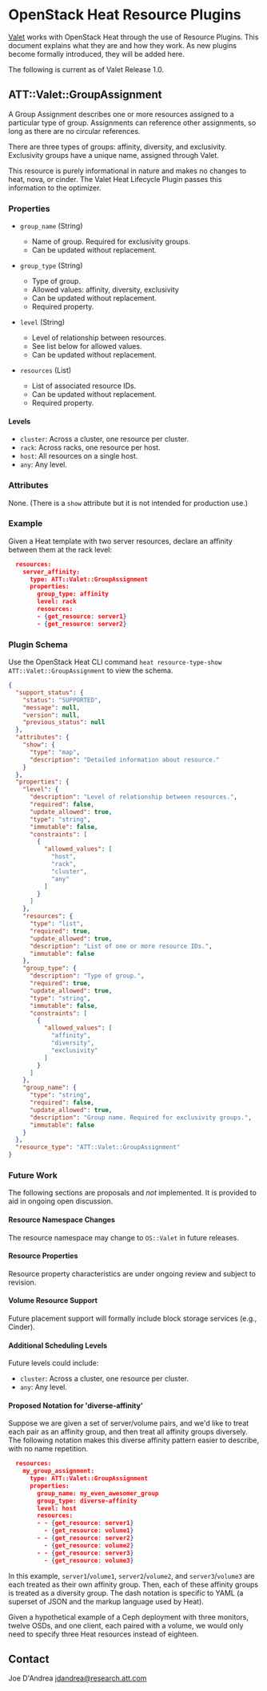 # OpenStack Heat Resource Plugins

[Valet](https://codecloud.web.att.com/plugins/servlet/readmeparser/display/ST_CLOUDQOS/allegro/atRef/refs/heads/master/renderFile/README.rst) works with OpenStack Heat through the use of Resource Plugins. This document explains what they are and how they work. As new plugins become formally introduced, they will be added here.

The following is current as of Valet Release 1.0.

## ATT::Valet::GroupAssignment

A Group Assignment describes one or more resources assigned to a particular type of group. Assignments can reference other assignments, so long as there are no circular references.

There are three types of groups: affinity, diversity, and exclusivity. Exclusivity groups have a unique name, assigned through Valet.

This resource is purely informational in nature and makes no changes to heat, nova, or cinder. The Valet Heat Lifecycle Plugin passes this information to the optimizer.

### Properties

* ``group_name`` (String)
  * Name of group. Required for exclusivity groups.
  * Can be updated without replacement.

* ``group_type`` (String)
  * Type of group.
  * Allowed values: affinity, diversity, exclusivity
  * Can be updated without replacement.
  * Required property.

* ``level`` (String)
  * Level of relationship between resources.
  * See list below for allowed values.
  * Can be updated without replacement.

* ``resources`` (List)
  * List of associated resource IDs.
  * Can be updated without replacement.
  * Required property.

#### Levels

* ``cluster``: Across a cluster, one resource per cluster.
* ``rack``: Across racks, one resource per host.
* ``host``: All resources on a single host.
* ``any``: Any level.

### Attributes

None. (There is a ``show`` attribute but it is not intended for production use.)

### Example

Given a Heat template with two server resources, declare an affinity between them at the rack level:

```json
  resources:
    server_affinity:
      type: ATT::Valet::GroupAssignment
      properties:
        group_type: affinity
        level: rack
        resources:
        - {get_resource: server1}
        - {get_resource: server2}
```

### Plugin Schema

Use the OpenStack Heat CLI command `heat resource-type-show ATT::Valet::GroupAssignment` to view the schema.

```json
{
  "support_status": {
    "status": "SUPPORTED", 
    "message": null, 
    "version": null, 
    "previous_status": null
  }, 
  "attributes": {
    "show": {
      "type": "map", 
      "description": "Detailed information about resource."
    }
  }, 
  "properties": {
    "level": {
      "description": "Level of relationship between resources.", 
      "required": false, 
      "update_allowed": true, 
      "type": "string", 
      "immutable": false, 
      "constraints": [
        {
          "allowed_values": [
            "host", 
            "rack", 
            "cluster", 
            "any"
          ]
        }
      ]
    }, 
    "resources": {
      "type": "list", 
      "required": true, 
      "update_allowed": true, 
      "description": "List of one or more resource IDs.", 
      "immutable": false
    }, 
    "group_type": {
      "description": "Type of group.", 
      "required": true, 
      "update_allowed": true, 
      "type": "string", 
      "immutable": false, 
      "constraints": [
        {
          "allowed_values": [
            "affinity", 
            "diversity", 
            "exclusivity"
          ]
        }
      ]
    }, 
    "group_name": {
      "type": "string", 
      "required": false, 
      "update_allowed": true, 
      "description": "Group name. Required for exclusivity groups.", 
      "immutable": false
    }
  }, 
  "resource_type": "ATT::Valet::GroupAssignment"
}
```

### Future Work

The following sections are proposals and *not* implemented. It is provided to aid in ongoing open discussion.

#### Resource Namespace Changes

The resource namespace may change to ``OS::Valet`` in future releases.

#### Resource Properties

Resource property characteristics are under ongoing review and subject to revision.

#### Volume Resource Support

Future placement support will formally include block storage services (e.g., Cinder).

#### Additional Scheduling Levels

Future levels could include:

* ``cluster``: Across a cluster, one resource per cluster.
* ``any``: Any level.

#### Proposed Notation for 'diverse-affinity'

Suppose we are given a set of server/volume pairs, and we'd like to treat each pair as an affinity group, and then treat all affinity groups diversely. The following notation makes this diverse affinity pattern easier to describe, with no name repetition.

```json
  resources:
    my_group_assignment:
      type: ATT::Valet::GroupAssignment
      properties:
        group_name: my_even_awesomer_group
        group_type: diverse-affinity
        level: host
        resources:
        - - {get_resource: server1}
          - {get_resource: volume1}
        - - {get_resource: server2}
          - {get_resource: volume2}
        - - {get_resource: server3}
          - {get_resource: volume3}
```

In this example, ``server1``/``volume1``, ``server2``/``volume2``, and ``server3``/``volume3`` are each treated as their own affinity group. Then, each of these affinity groups is treated as a diversity group. The dash notation is specific to YAML (a superset of JSON and the markup language used by Heat).

Given a hypothetical example of a Ceph deployment with three monitors, twelve OSDs, and one client, each paired with a volume, we would only need to specify three Heat resources instead of eighteen.

## Contact

Joe D'Andrea <jdandrea@research.att.com>

